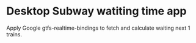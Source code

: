 # Desktop Subway watiting time app

Apply Google gtfs-realtime-bindings to fetch and calculate waiting next 1 trains.
